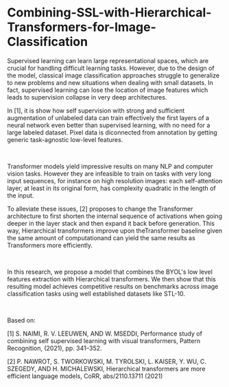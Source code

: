 # Combining-SSL-with-Hierarchical-Transformers-for-Image-Classification

Supervised learning can learn large representational spaces, which are crucial for handling difficult learning tasks. However, due to the design of the model, classical image classification approaches struggle to generalize to new problems and new situations when dealing with small datasets.
In fact, supervised learning can lose the location of image features which leads to supervision collapse in very deep architectures.

In [1], it is show how self supervision with strong and sufficient augmentation of unlabeled data can train effectively the first layers of a neural network even better than supervised learning, with no need for a large labeled dataset. Pixel data is diconnected from annotation by getting generic task-agnostic low-level features.

&nbsp;

Transformer models yield impressive results on many NLP and computer vision tasks. However they are infeasible to train on tasks with very long input sequences, for instance on high resolution images: each self-attention layer, at least in its original form, has complexity quadratic in the length of the input.

To alleviate these issues, [2] proposes to change the Transformer architecture to first shorten the internal sequence of activations when going deeper in the layer stack and then expand it back before generation.
This way, Hierarchical transformers improve upon theTransformer baseline given the same amount of computationand can yield the same results as Transformers more efficiently.

&nbsp;

In this research, we propose a model that combines the BYOL's low level features extraction with Hierarchical transformers. We then show that this resulting model achieves competitive results on benchmarks across image classification tasks using well established datasets like STL-10.

&nbsp;

Based on:

[1] S. NAIMI, R. V. LEEUWEN, AND W. MSEDDI, Performance study of combining self supervised learning with visual transformers, Pattern Recognition, (2021), pp. 341–352.

[2] P. NAWROT, S. TWORKOWSKI, M. TYROLSKI, L. KAISER, Y. WU, C. SZEGEDY, AND H. MICHALEWSKI, Hierarchical transformers are more efficient language models, CoRR, abs/2110.13711 (2021)
